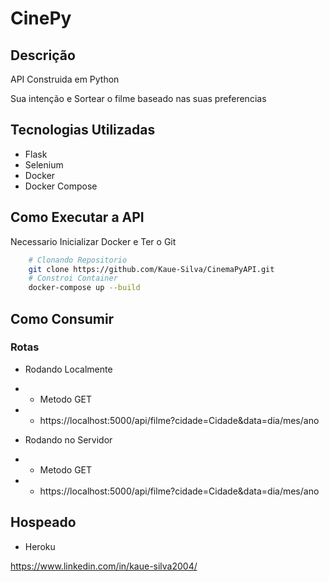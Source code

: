 # CinePy
## Descrição
API Construida em Python

Sua intenção e Sortear o filme baseado nas suas preferencias

## Tecnologias Utilizadas
- Flask
- Selenium
- Docker
- Docker Compose

## Como Executar a API
Necessario Inicializar Docker e Ter o Git
``` bash
    # Clonando Repositorio
    git clone https://github.com/Kaue-Silva/CinemaPyAPI.git
    # Constroi Container
    docker-compose up --build
```

## Como Consumir
### Rotas
- Rodando Localmente
- - Metodo GET
- - https://localhost:5000/api/filme?cidade=Cidade&data=dia/mes/ano

- Rodando no Servidor
- - Metodo GET
- - https://localhost:5000/api/filme?cidade=Cidade&data=dia/mes/ano

## Hospeado
- Heroku

https://www.linkedin.com/in/kaue-silva2004/
